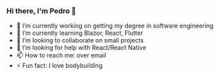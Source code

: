 ### Hi there, I'm Pedro 👋

- 🔭 I’m currently working on getting my degree in software engineering
- 🌱 I’m currently learning Blazor, React, Flutter
- 👯 I’m looking to collaborate on small projects
- 🤔 I’m looking for help with React/React Native
- 📫 How to reach me: over email
- ⚡ Fun fact: I love bodybuilding

